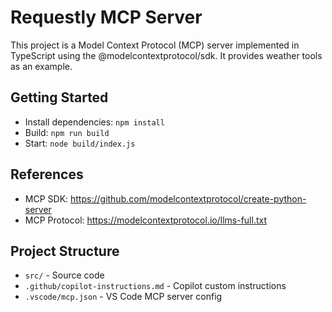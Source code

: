 # Requestly MCP Server

This project is a Model Context Protocol (MCP) server implemented in TypeScript using the @modelcontextprotocol/sdk. It provides weather tools as an example.

## Getting Started

- Install dependencies: `npm install`
- Build: `npm run build`
- Start: `node build/index.js`

## References
- MCP SDK: https://github.com/modelcontextprotocol/create-python-server
- MCP Protocol: https://modelcontextprotocol.io/llms-full.txt

## Project Structure
- `src/` - Source code
- `.github/copilot-instructions.md` - Copilot custom instructions
- `.vscode/mcp.json` - VS Code MCP server config
